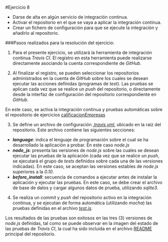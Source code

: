 #Ejercicio 8

- Darse de alta en algún servicio de integración continua.
- Activar el repositorio en el que se vaya a aplicar la integración continua.
- Crear un fichero de configuración para que se ejecute la integración y añadirlo al repositorio.

###Pasos realizados para la resolución del ejercicio:

1. Para el presente ejercicio, se utilizará la herramienta de integración continua _Travis CI_. El registro en esta herramienta puede realizarse directamente asociando la cuenta correspondiente de _GitHub_.

2. Al finalizar el registro, se pueden seleccionar los repositorios administrados en la cuenta de _GitHub_ sobre los cuales se desean ejecutar las acciones definidas (programas de _test_). Las pruebas se aplican cada vez que se realice un _push_ del repositorio, o directamente desde la interfaz de configuración del repositorio correspondiente en _GitHub_.

En este caso, se activa la integración continua y pruebas automáticas sobre el repositorio de ejercicios [calificacionEmpresas](https://github.com/jfrancisco4490/calificacionEmpresa)

3. Se define un archivo de configuración [_.travis.yml_](https://github.com/jfrancisco4490/calificacionEmpresa/blob/master/.travis.yml), ubicado en la raíz del repositorio. Este archivo contiene las siguientes secciones:

- **_language_**: indica el lenguaje de programación sobre el cual se ha desarrollado la aplicación a probar. En este caso _node.js_
- **_node_js_**: presenta las versiones de _node.js_ sobre las cuales se desean ejecutar las pruebas de la aplicación (cada vez que se realice un _push_, se ejecutará el grupo de _tests_ definidos sobre cada una de las versiones indicadas). En este caso, se aceptan las versiones estables de _node.js_ superiores a la _0.10_.
- **_before_install_**: secuencia de comandos a ejecutar antes de instalar la aplicación y ejecutar las pruebas. En este caso, se debe crear el archivo de base de datos y cargar algunos datos de prueba, utilizando _sqlite3_.

4. Se realiza un _commit_ y _push_ del repositorio activo en la integración continua, y se ejecutan de forma automática (utilizando _mocha_) las pruebas definidas en el archivo [_test.js_](https://github.com/jfrancisco4490/calificacionEmpresa/blob/master/test/test.js).

Los resultados de las pruebas son exitosos en las tres (3) versiones de _node.js_ definidas, tal como se puede observar en la imagen del estado de las pruebas de _Travis CI_, la cual ha sido incluida en el archivo [README](https://github.com/jfrancisco4490/calificacionEmpresa/blob/master/README.md) principal del repositorio.